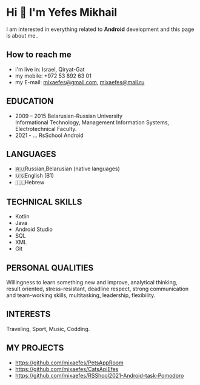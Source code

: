 # Hi 👋 I'm Yefes Mikhail 
I am interested in everything related to **Android** development
 and this page is about me..

## How to reach me
- i'm live in: Israel, Qiryat-Gat
- my mobile: +972 53 892 63 01  
- my E-mail: [mixaefes@gmail.com](mailto:mixaefes@gmail.com), [mixaefes@mail.ru](mailto:mixaefes@mail.ru)

## EDUCATION

 - 2009 – 2015 Belarusian-Russian University  
Informational Technology, Management Information Systems, Electrotechnical Faculty.
 - 2021 - ... RsSchool Android

## LANGUAGES
- 🇷🇺Russian,Belarusian (native languages) 
- 🇺🇸English (B1)
- 🇮🇱Hebrew

## TECHNICAL SKILLS
- Kotlin
- Java 
- Android Studio
- SQL
 - XML
- Git

## PERSONAL QUALITIES
Willingness to learn something new and improve, analytical thinking,  
result oriented, stress-resistant, deadline respect, strong communication  
and team-working skills, multitasking, leadership, flexibility.

## INTERESTS    
Traveling, Sport, Music, Codding.

## MY PROJECTS
- https://github.com/mixaefes/PetsAppRoom
- https://github.com/mixaefes/CatsApiEfes
- https://github.com/mixaefes/RSShool2021-Android-task-Pomodoro


